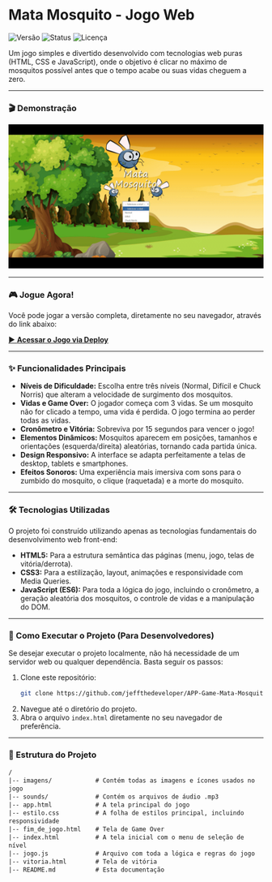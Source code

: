 # Mata Mosquito - Jogo Web

![Versão](https://img.shields.io/badge/version-2.1-blue)
![Status](https://img.shields.io/badge/status-concluído-green)
![Licença](https://img.shields.io/badge/license-MIT-lightgrey)

Um jogo simples e divertido desenvolvido com tecnologias web puras (HTML, CSS e JavaScript), onde o objetivo é clicar no máximo de mosquitos possível antes que o tempo acabe ou suas vidas cheguem a zero.

---

### 🎬 Demonstração

![Gameplay GIF](https://github.com/jeffthedeveloper/APP-Game-Mata-Mosquitov2/blob/Main/imagens/gameplay_final.gif?raw=true)

---

### 🎮 Jogue Agora!

Você pode jogar a versão completa, diretamente no seu navegador, através do link abaixo:

[▶️ **Acessar o Jogo via Deploy**](https://jeffthedeveloper.github.io/APP-Game-Mata-Mosquitov2/)


---

### ✨ Funcionalidades Principais

* **Níveis de Dificuldade:** Escolha entre três níveis (Normal, Difícil e Chuck Norris) que alteram a velocidade de surgimento dos mosquitos.
* **Vidas e Game Over:** O jogador começa com 3 vidas. Se um mosquito não for clicado a tempo, uma vida é perdida. O jogo termina ao perder todas as vidas.
* **Cronômetro e Vitória:** Sobreviva por 15 segundos para vencer o jogo!
* **Elementos Dinâmicos:** Mosquitos aparecem em posições, tamanhos e orientações (esquerda/direita) aleatórias, tornando cada partida única.
* **Design Responsivo:** A interface se adapta perfeitamente a telas de desktop, tablets e smartphones.
* **Efeitos Sonoros:** Uma experiência mais imersiva com sons para o zumbido do mosquito, o clique (raquetada) e a morte do mosquito.

---

### 🛠️ Tecnologias Utilizadas

O projeto foi construído utilizando apenas as tecnologias fundamentais do desenvolvimento web front-end:

* **HTML5:** Para a estrutura semântica das páginas (menu, jogo, telas de vitória/derrota).
* **CSS3:** Para a estilização, layout, animações e responsividade com Media Queries.
* **JavaScript (ES6):** Para toda a lógica do jogo, incluindo o cronômetro, a geração aleatória dos mosquitos, o controle de vidas e a manipulação do DOM.

---

### 🚀 Como Executar o Projeto (Para Desenvolvedores)

Se desejar executar o projeto localmente, não há necessidade de um servidor web ou qualquer dependência. Basta seguir os passos:

1.  Clone este repositório:
    ```bash
    git clone https://github.com/jeffthedeveloper/APP-Game-Mata-Mosquitov2.git
    ```
2.  Navegue até o diretório do projeto.
3.  Abra o arquivo `index.html` diretamente no seu navegador de preferência.

---

### 📂 Estrutura do Projeto

```
/
|-- imagens/            # Contém todas as imagens e ícones usados no jogo
|-- sounds/             # Contém os arquivos de áudio .mp3
|-- app.html            # A tela principal do jogo
|-- estilo.css          # A folha de estilos principal, incluindo responsividade
|-- fim_de_jogo.html    # Tela de Game Over
|-- index.html          # A tela inicial com o menu de seleção de nível
|-- jogo.js             # Arquivo com toda a lógica e regras do jogo
|-- vitoria.html        # Tela de vitória
|-- README.md           # Esta documentação
```
